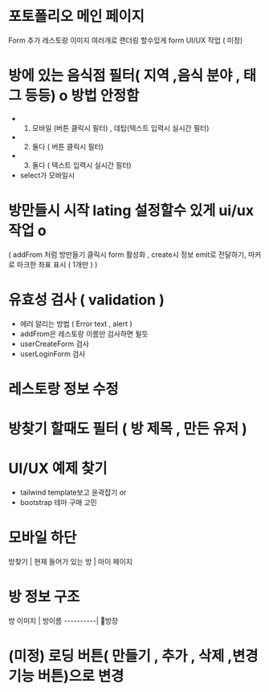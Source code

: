 # 포토폴리오 메인 페이지

Form 추가 레스토랑 이미지 여러개로 랜더링 할수있게 form UI/UX 작업 ( 미정)

# 방에 있는 음식점 필터( 지역 ,음식 분야 , 태그 등등) o 방법 안정함

- 1. 모바일 (버튼 클릭시 필터) , 데탑(텍스트 입력시 실시간 필터)
- 2. 둘다 ( 버튼 클릭시 필터)
- 3. 둘다 ( 텍스트 입력시 실시간 필터)
- select가 모바일시

# 방만들시 시작 lating 설정할수 있게 ui/ux작업 o

( addFrom 처럼 방만들기 클릭시 form 활성화 ,
create시 정보 emit로 전달하기,
마커로 마크한 좌표 표시 ( 1개만 )
)

# 유효성 검사 ( validation )

- 에러 알리는 방법 ( Error text , alert )
- addFrom은 레스토랑 이름만 검사하면 될듯
- userCreateForm 검사
- userLoginForm 검사

# 레스토랑 정보 수정

# 방찾기 할때도 필터 ( 방 제목 , 만든 유저 )

# UI/UX 예제 찾기

- tailwind template보고 윤곽잡기 or
- bootstrap 테마 구매 고민

# 모바일 하단

방찾기 | 현재 들어가 있는 방 | 마이 페이지

# 방 정보 구조

방 이미지 | 방이름
----------| 👑방장

# (미정) 로딩 버튼( 만들기 , 추가 , 삭제 ,변경 기능 버튼)으로 변경
